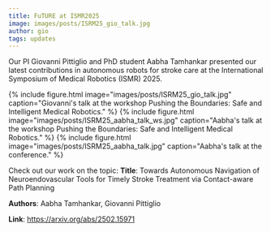 ```yaml
---
title: FuTURE at ISMR2025  
image: images/posts/ISRM25_gio_talk.jpg
author: gio
tags: updates
---
```


Our PI Giovanni Pittiglio and PhD student Aabha Tamhankar presented our latest contributions in autonomous robots for stroke care at the International Symposium of Medical Robotics (ISMR) 2025.
 

{%
  include figure.html
  image="images/posts/ISRM25_gio_talk.jpg"
  caption="Giovanni's talk at the workshop Pushing the Boundaries: Safe and Intelligent Medical Robotics."
%}
{%
  include figure.html
  image="images/posts/ISRM25_aabha_talk_ws.jpg"
  caption="Aabha's talk at the workshop Pushing the Boundaries: Safe and Intelligent Medical Robotics."
%}
{%
  include figure.html
  image="images/posts/ISRM25_aabha_talk.jpg"
  caption="Aabha's talk at the conference."
%}


Check out our work on the topic:
**Title**: Towards Autonomous Navigation of Neuroendovascular Tools for Timely Stroke Treatment via Contact-aware Path Planning

**Authors**: Aabha Tamhankar, Giovanni Pittiglio

**Link**: <a href="https://arxiv.org/abs/2502.15971">https://arxiv.org/abs/2502.15971</a>
